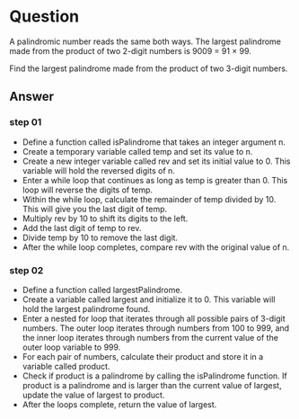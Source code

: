 # Question

A palindromic number reads the same both ways. The largest palindrome made from the product of two 2-digit numbers is 9009 = 91 × 99.

Find the largest palindrome made from the product of two 3-digit numbers.

## Answer

### step 01

- Define a function called isPalindrome that takes an integer argument n.
- Create a temporary variable called temp and set its value to n.
- Create a new integer variable called rev and set its initial value to 0. This variable will hold the reversed digits of n.
- Enter a while loop that continues as long as temp is greater than 0. This loop will reverse the digits of temp.
- Within the while loop, calculate the remainder of temp divided by 10. This will give you the last digit of temp.
- Multiply rev by 10 to shift its digits to the left.
- Add the last digit of temp to rev.
- Divide temp by 10 to remove the last digit.
- After the while loop completes, compare rev with the original value of n.

### step 02

- Define a function called largestPalindrome.
- Create a variable called largest and initialize it to 0. This variable will hold the largest palindrome found.
- Enter a nested for loop that iterates through all possible pairs of 3-digit numbers. The outer loop iterates through numbers from 100 to 999, and the inner loop iterates through numbers from the current value of the outer loop variable to 999.
- For each pair of numbers, calculate their product and store it in a variable called product.
- Check if product is a palindrome by calling the isPalindrome function. If product is a palindrome and is larger than the current value of largest, update the value of largest to product.
- After the loops complete, return the value of largest.
